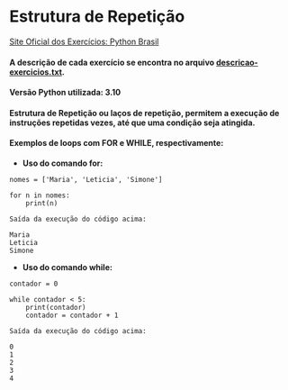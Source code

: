 # Estrutura de Repetição

[Site Oficial dos Exercícios: Python Brasil](https://wiki.python.org.br/EstruturaDeRepeticao)

#### A descrição de cada exercício se encontra no arquivo [descricao-exercicios.txt](descricao-exercicios.txt).
#### Versão Python utilizada: 3.10

#### Estrutura de Repetição ou laços de repetição, permitem a execução de instruções repetidas vezes, até que uma condição seja atingida.
#### Exemplos de loops com FOR e WHILE, respectivamente:

* **Uso do comando for:**
```
nomes = ['Maria', 'Leticia', 'Simone']

for n in nomes:
    print(n)
    
Saída da execução do código acima:

Maria
Leticia
Simone
```
* **Uso do comando while:**
```
contador = 0

while contador < 5:
    print(contador)
    contador = contador + 1
    
Saída da execução do código acima:

0
1
2
3
4
```